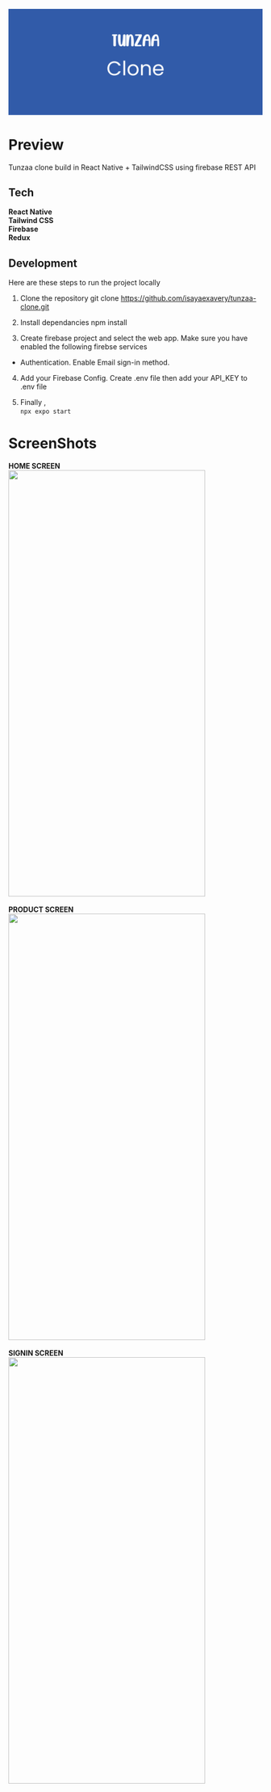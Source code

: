 ![Banner](./screenshots/banner.png)

# Preview

Tunzaa clone build in React Native + TailwindCSS using firebase REST API

## Tech

**React Native** <br>
**Tailwind CSS** <br>
**Firebase** <br>
**Redux** <br>

## Development

Here are these steps to run the project locally

1. Clone the repository
   git clone https://github.com/isayaexavery/tunzaa-clone.git

2. Install dependancies
   npm install

3. Create firebase project and select the web app.
   Make sure you have enabled the following firebse services

- Authentication. Enable Email sign-in method.

4. Add your Firebase Config.
   Create .env file then add your API_KEY to .env file

5. Finally , <br> `npx expo start`

# ScreenShots

**HOME SCREEN** <br>
<img src="./screenshots/home.gif" width=390 height=844> <br>

**PRODUCT SCREEN** <br>
<img src="./screenshots/product.gif" width=390 height=844> <br>

**SIGNIN SCREEN** <br>
<img src="./screenshots/account.gif" width=390 height=844> <br>
